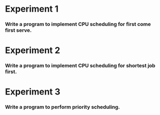 # Experiment 1

### Write a program to implement CPU scheduling for first come first serve.

# Experiment 2

### Write a program to implement CPU scheduling for shortest job first.

# Experiment 3

### Write a program to perform priority scheduling.